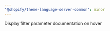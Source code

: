 ```yaml
---
'@shopify/theme-language-server-common': minor
---
```


Display filter parameter documentation on hover
